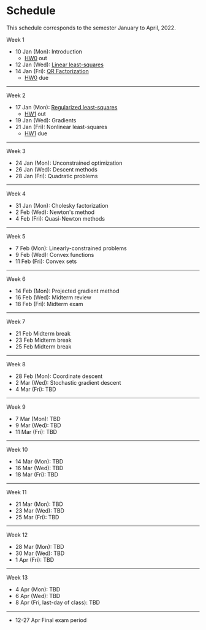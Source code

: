# Schedule

This schedule corresponds to the semester January to April, 2022.

<!-- | week | date | notes | hw
|---|---|---|---
| 1 | 10 Jan (Mon) | Introduction | [HW0](../homework/hw0) out | -->


Week 1

- 10 Jan (Mon): Introduction 
  - [HW0](../homework/hw0) out
- 12 Jan (Wed): [Linear least-squares](least-squares)
- 14 Jan (Fri): [QR Factorization](qr-factorization)
  - [HW0](../homework/hw0) due 
----
Week 2

- 17 Jan (Mon): [Regularized least-squares](regularized-least-squares.md)
  - [HW1](../homework/hw1) out
- 19 Jan (Wed): Gradients
- 21 Jan (Fri): Nonlinear least-squares
  - [HW1](../homework/hw1) due

----
Week 3

- 24 Jan (Mon): Unconstrained optimization
- 26 Jan (Wed): Descent methods
- 28 Jan (Fri): Quadratic problems

----
Week 4

- 31 Jan (Mon): Cholesky factorization
-  2 Feb (Wed): Newton's method
-  4 Feb (Fri): Quasi-Newton methods

----
Week 5


-  7 Feb (Mon): Linearly-constrained problems
-  9 Feb (Wed): Convex functions
- 11 Feb (Fri): Convex sets

----
Week 6


- 14 Feb (Mon): Projected gradient method
- 16 Feb (Wed): Midterm review
- 18 Feb (Fri): Midterm exam

----
Week 7


- 21 Feb  Midterm break
- 23 Feb  Midterm break
- 25 Feb  Midterm break

----
Week 8


- 28 Feb (Mon): Coordinate descent
-  2 Mar (Wed): Stochastic gradient descent
-  4 Mar (Fri): TBD

----
Week 9


-  7 Mar (Mon): TBD
-  9 Mar (Wed): TBD
- 11 Mar (Fri): TBD

----
Week 10


- 14 Mar (Mon): TBD
- 16 Mar (Wed): TBD
- 18 Mar (Fri): TBD

----
Week 11


- 21 Mar (Mon): TBD
- 23 Mar (Wed): TBD
- 25 Mar (Fri): TBD

----
Week 12


- 28 Mar (Mon): TBD
- 30 Mar (Wed): TBD
-  1 Apr (Fri): TBD

----
Week 13


-  4 Apr (Mon): TBD
-  6 Apr (Wed): TBD
-  8 Apr (Fri, last-day of class): TBD
  
----

- 12-27 Apr Final exam period
